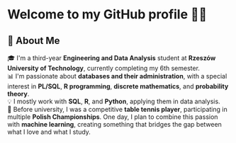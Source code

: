 # Welcome to my GitHub profile 👨‍💻

## 👋 About Me

🎓 I'm a third-year **Engineering and Data Analysis** student at **Rzeszów University of Technology**, currently completing my 6th semester.  
📊 I'm passionate about **databases and their administration**, with a special interest in **PL/SQL**, **R programming**, **discrete mathematics**, and **probability theory**.  
💡 I mostly work with **SQL**, **R**, and **Python**, applying them in data analysis.  
🏓 Before university, I was a competitive **table tennis player**, participating in multiple **Polish Championships**. One day, I plan to combine this passion with **machine learning**, creating something that bridges the gap between what I love and what I study.  
